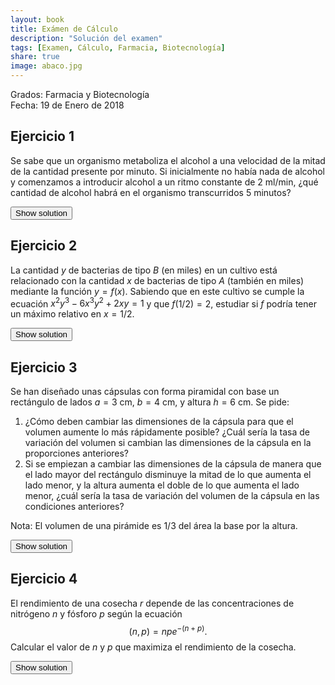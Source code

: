 ```yaml
---
layout: book
title: Exámen de Cálculo
description: "Solución del examen"
tags: [Examen, Cálculo, Farmacia, Biotecnología]
share: true
image: abaco.jpg
---
```


Grados: Farmacia y Biotecnología  
Fecha: 19 de Enero de 2018

## Ejercicio 1

Se sabe que un organismo metaboliza el alcohol a una velocidad de la mitad de la cantidad presente por minuto.
Si inicialmente no había nada de alcohol y comenzamos a introducir alcohol a un ritmo constante de 2 ml/min, ¿qué cantidad de alcohol habrá en el organismo transcurridos 5 minutos?

<div><button class="solution">Show solution</button></div>
<div id="solution" style="display: none">
Sea $a$ la cantidad de alcohol en el organismo y $t$ el tiempo.<br/>
Ecuación diferencial: $a'=2-a/2$.<br/>
Solución: $a(t)=4-4e^{-t/2}$.<br/>
$a(5)=3.6717$ ml.
</div>

## Ejercicio 2

La cantidad $y$ de bacterias de tipo $B$ (en miles) en un cultivo está relacionado con la cantidad $x$ de bacterias de tipo $A$ (también en miles) mediante la función $y=f(x)$.
Sabiendo que en este cultivo se cumple la ecuación $x^2y^3-6x^3y^2+2xy=1$ y que $f(1/2)=2$, estudiar si $f$ podría tener un máximo relativo en $x=1/2$.


<div><button class="solution">Show solution</button></div>
<div id="solution" style="display: none">
Derivada implícita: $y'= \dfrac{-2xy^3+18x^2y^2+2y}{3x^2y^2-12x^3y+2x}$.<br/>
$y'(1/2)=6\neq 0$, de modo que $f$ no tiene un máximo local en $x=1/2$.
</div>

## Ejercicio 3

Se han diseñado unas cápsulas con forma piramidal con base un rectángulo de lados  $a=3$ cm, $b=4$ cm, y altura $h=6$ cm. 
Se pide:
     
1. ¿Cómo deben cambiar las dimensiones de la cápsula para que el volumen aumente lo más rápidamente posible? ¿Cuál sería la tasa de variación del volumen si cambian las dimensiones de la cápsula en la proporciones anteriores?
2. Si se empiezan a cambiar las dimensiones de la cápsula de manera que el lado mayor del rectángulo disminuye la mitad de lo que aumenta el lado menor, y la altura aumenta el doble de lo que aumenta el lado menor, ¿cuál sería la tasa de variación del volumen de la cápsula en las condiciones anteriores?

Nota: El volumen de una pirámide es $1/3$ del área la base por la altura.

<div><button class="solution">Show solution</button></div>
<div id="solution" style="display: none">
1. $\nabla V(3,4,6)=(8,6,4)$ y el volumen aumentará $|\nabla V(3,4,6)|=10.7703$ cm$^3$/s si cambiamos las dimensiones de la cápsula siguiendo esta dirección.<br/>
2. Derivada direccional de $V$ en $(3,4,6)$ siguiendo la dirección del vector $\mathbf{u}=(1,-1/2,2)$: $V'_{\mathbf{u}}(3,4,6)=5.6737$ cm$^3$/s.
</div>

## Ejercicio 4

El rendimiento de una cosecha $r$ depende de las concentraciones de nitrógeno $n$ y fósforo $p$ según la ecuación
$$(n,p)=npe^{-(n+p)}.$$
Calcular el valor de $n$ y $p$ que maximiza el rendimiento de la cosecha.

<div><button class="solution">Show solution</button></div>
<div id="solution" style="display: none">
$n=1$ y $p=1$.
</div>
